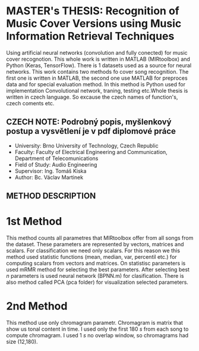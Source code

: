 # MASTER's THESIS: Recognition of Music Cover Versions using Music Information Retrieval Techniques

Using artificial neural networks (convolution and fully conected) for music cover recognotion. This whole work is written in MATLAB (MIRtoolbox) and Python (Keras, TensorFlow). There is 1 datasets used as a source for neural networks. This work contains two methods fo cover song recognition. The first one is written in MATLAB, the second one use MATLAB for preproces data and for special evaluation method. In this method is Python used for implementation Convolutional network, traning, testing etc.Whole thesis is written in czech language. So excause the czech names of function's, czech coments etc. 

## CZECH NOTE: Podrobný popis, myšlenkový postup a vysvětlení je v pdf diplomové práce 

- University: Brno University of Technology, Czech Republic
- Faculty: Faculty of Electrical Engineering and Communication, Department of Telecomunications
- Field of Study: Audio Engineering
- Supervisor: Ing. Tomáš Kiska
- Author: Bc. Václav Martinek

## METHOD DESCRIPTION

# 1st Method
This method counts all parametres that MIRtoolbox offer from all songs from the dataset. These parameters are represented by vectors, matrices and scalars. For classification we need only scalars. For this reason we this method used statistic functions (mean, median, var, percentil etc.) for computing scalars from vectors and matrices. On statistisc parameters is used mRMR method for selecting the best parameters. After selecting best _n_ parameters is used neural network (BPNN.m) for clasification. There is also method called PCA (pca folder) for visualization selected parameters.

# 2nd Method
This method use only chromagram parametr. Chromagram is matrix that show us tonal content in time. I used only the first 180 _s_ from each song to compute chromagram. I used 1 _s_ no overlap window, so chromagrams had size (12,180).
